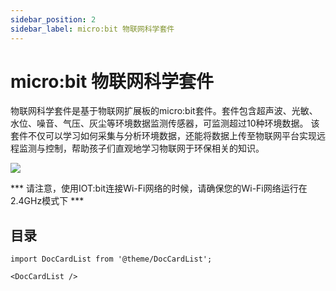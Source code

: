 ```yaml
---
sidebar_position: 2
sidebar_label: micro:bit 物联网科学套件
---
```




# micro:bit 物联网科学套件


物联网科学套件是基于物联网扩展板的micro:bit套件。套件包含超声波、光敏、水位、噪音、气压、灰尘等环境数据监测传感器，可监测超过10种环境数据。
该套件不仅可以学习如何采集与分析环境数据，还能将数据上传至物联网平台实现远程监测与控制，帮助孩子们直观地学习物联网于环保相关的知识。

![](https://wiki-media-ef.oss-cn-hongkong.aliyuncs.com/docs/microbit/wisdom-life/microbit-smart-science-iot-kit/images/iot_kit_03.jpg)

*** 请注意，使用IOT:bit连接Wi-Fi网络的时候，请确保您的Wi-Fi网络运行在2.4GHz模式下 ***

## 目录

```mdx-code-block
import DocCardList from '@theme/DocCardList';

<DocCardList />
```
